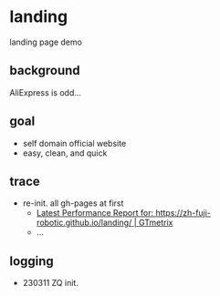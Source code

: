 # landing
landing page demo

## background

AliExpress is odd...

## goal

- self domain official website
- easy, clean, and quick



## trace

- re-init. all gh-pages at first
    + [Latest Performance Report for: https://zh-fuji-robotic.github.io/landing/ | GTmetrix](https://gtmetrix.com/reports/zh-fuji-robotic.github.io/oeddghW8/ "Latest Performance Report for: https://zh-fuji-robotic.github.io/landing/ | GTmetrix")
    + ...

## logging

- 230311 ZQ init.
